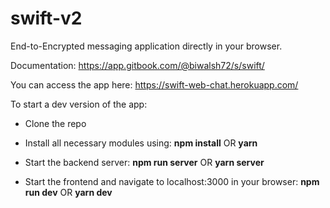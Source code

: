 # swift-v2

End-to-Encrypted messaging application directly in your browser.

Documentation: https://app.gitbook.com/@biwalsh72/s/swift/

You can access the app here: https://swift-web-chat.herokuapp.com/

To start a dev version of the app:

- Clone the repo

- Install all necessary modules using:
  __npm install__   OR   __yarn__
  
- Start the backend server:
  __npm run server__  OR   __yarn server__
  
- Start the frontend and navigate to localhost:3000 in your browser:
  __npm run dev__   OR   __yarn dev__
